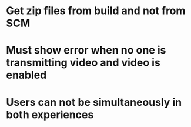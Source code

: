 # Get zip files from build and not from SCM
# Must show error when no one is transmitting video and video is enabled
# Users can not be simultaneously in both experiences